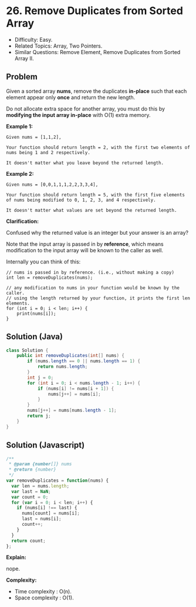 # 26. Remove Duplicates from Sorted Array

- Difficulty: Easy.
- Related Topics: Array, Two Pointers.
- Similar Questions: Remove Element, Remove Duplicates from Sorted Array II.

## Problem

Given a sorted array **nums**, remove the duplicates **in-place** such that each element appear only **once** and return the new length.

Do not allocate extra space for another array, you must do this by **modifying the input array in-place** with O(1) extra memory.

**Example 1:**

```
Given nums = [1,1,2],

Your function should return length = 2, with the first two elements of nums being 1 and 2 respectively.

It doesn't matter what you leave beyond the returned length.
```

**Example 2:**

```
Given nums = [0,0,1,1,1,2,2,3,3,4],

Your function should return length = 5, with the first five elements of nums being modified to 0, 1, 2, 3, and 4 respectively.

It doesn't matter what values are set beyond the returned length.
```

**Clarification:**

Confused why the returned value is an integer but your answer is an array?

Note that the input array is passed in by **reference**, which means modification to the input array will be known to the caller as well.

Internally you can think of this:

```
// nums is passed in by reference. (i.e., without making a copy)
int len = removeDuplicates(nums);

// any modification to nums in your function would be known by the caller.
// using the length returned by your function, it prints the first len elements.
for (int i = 0; i < len; i++) {
    print(nums[i]);
}
```

## Solution (Java)
```java
class Solution {
    public int removeDuplicates(int[] nums) {
		if (nums.length == 0 || nums.length == 1) {
			return nums.length;
		}
		int j = 0;
		for (int i = 0; i < nums.length - 1; i++) {
			if (nums[i] != nums[i + 1]) {
				nums[j++] = nums[i];
			}
		}
		nums[j++] = nums[nums.length - 1];
		return j;
	}
}
```

## Solution (Javascript)

```javascript
/**
 * @param {number[]} nums
 * @return {number}
 */
var removeDuplicates = function(nums) {
  var len = nums.length;
  var last = NaN;
  var count = 0;
  for (var i = 0; i < len; i++) {
    if (nums[i] !== last) {
      nums[count] = nums[i];
      last = nums[i];
      count++;
    }
  }
  return count;
};
```

**Explain:**

nope.

**Complexity:**

* Time complexity : O(n).
* Space complexity : O(1).
